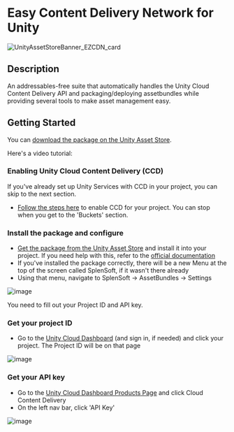 # Easy Content Delivery Network for Unity

![UnityAssetStoreBanner_EZCDN_card](https://github.com/SplenSoft/ezcdn-public/assets/4369778/4dd1520c-a52b-46be-8b42-5cb4d536d778)

## Description

An addressables-free suite that automatically handles the Unity Cloud Content Delivery API and packaging/deploying assetbundles while providing several tools to make asset management easy.

## Getting Started

You can [download the package on the Unity Asset Store](https://u3d.as/3eTj).

Here's a video tutorial: 

### Enabling Unity Cloud Content Delivery (CCD)
If you've already set up Unity Services with CCD in your project, you can skip to the next section.
* [Follow the steps here](https://docs.unity.com/ugs/manual/ccd/manual/UnityCCDDashboard) to enable CCD for your project. You can stop when you get to the 'Buckets' section.


### Install the package and configure
* [Get the package from the Unity Asset Store](https://u3d.as/3eTj) and install it into your project. If you need help with this, refer to the [official documentation](https://docs.unity3d.com/Manual/AssetPackagesPurchase.html)
* If you've installed the package correctly, there will be a new Menu at the top of the screen called SplenSoft, if it wasn't there already
* Using that menu, navigate to SplenSoft -> AssetBundles -> Settings

![image](https://github.com/SplenSoft/ezcdn-public/assets/4369778/a1cfb5d0-4cb6-4f86-877e-ec55f8d867ff)

You need to fill out your Project ID and API key.

### Get your project ID
* Go to the [Unity Cloud Dashboard](https://cloud.unity.com/) (and sign in, if needed) and click your project. The Project ID will be on that page

![image](https://github.com/SplenSoft/ezcdn-public/assets/4369778/9e14c8d2-726a-4fc0-a908-d219c3ae1dc3)

### Get your API key
* Go to the [Unity Cloud Dashboard Products Page](https://cloud.unity.com/home/products) and click Cloud Content Delivery
* On the left nav bar, click 'API Key'

![image](https://github.com/SplenSoft/ezcdn-public/assets/4369778/dd4ea1ad-ac8a-480f-92e6-5dadf491de59)
